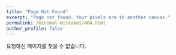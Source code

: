 ```yaml
---
title: "Page Not Found"
excerpt: "Page not found. Your pixels are in another canvas."
permalink: /minimal-mistakes/404.html
author_profile: false
---
```


요청하신 페이지를 찾을 수 없습니다.

<script>
    var GOOG_FIXURL_LANG = 'en';
    var GOOG_FIXURL_SITE = '{{site.url}}'
</script>
<script src="https://linkhelp.clients.google.com/tbproxy/lh/wm/fixurl.js">
</script>